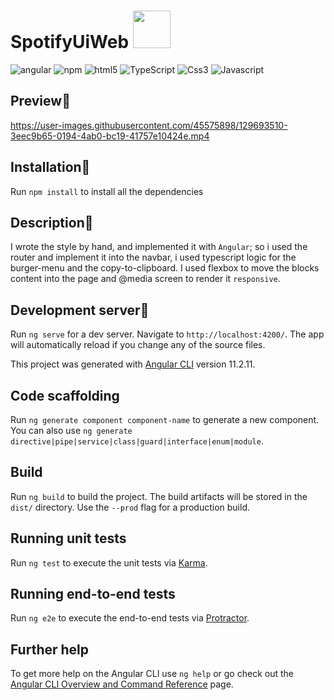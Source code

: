 # SpotifyUiWeb <img src="https://user-images.githubusercontent.com/45575898/129688120-94695d10-9a17-4833-8b73-c9d45331a7c4.png" width="60" height="60" />


  <img alt="angular" src="https://img.shields.io/badge/-Angular-DD0031?style=flat-square&logo=angular&logoColor=white" /> <img alt="npm" src="https://img.shields.io/badge/-NPM-CB3837?style=flat-square&logo=npm&logoColor=white" />
  <img alt="html5" src="https://img.shields.io/badge/-HTML5-E34F26?style=flat-square&logo=html5&logoColor=white" />
  <img alt="TypeScript" src="https://img.shields.io/badge/-TypeScript-007ACC?style=flat-square&logo=typescript&logoColor=white" />
  <img alt="Css3" src="https://img.shields.io/badge/-CSS3-00FF00?style=flat-square&logo=css3&logoColor=brown" />
  <img alt="Javascript" src="https://img.shields.io/badge/-Javascript-ADD8E6?style=flat-square&logo=javascript&logoColor=black" />

## Preview📌

https://user-images.githubusercontent.com/45575898/129693510-3eec9b65-0194-4ab0-bc19-41757e10424e.mp4


## Installation📌
Run `npm install` to install all the dependencies

## Description📌
I wrote the style by hand, and implemented it with `Angular`; so i used the router and implement it into the navbar, i used typescript logic for the burger-menu and the copy-to-clipboard.
I used flexbox to move the blocks content into the page and @media screen to render it `responsive`.

## Development server📌

Run `ng serve` for a dev server. Navigate to `http://localhost:4200/`. The app will automatically reload if you change any of the source files.

This project was generated with [Angular CLI](https://github.com/angular/angular-cli) version 11.2.11.

## Code scaffolding

Run `ng generate component component-name` to generate a new component. You can also use `ng generate directive|pipe|service|class|guard|interface|enum|module`.

## Build

Run `ng build` to build the project. The build artifacts will be stored in the `dist/` directory. Use the `--prod` flag for a production build.

## Running unit tests

Run `ng test` to execute the unit tests via [Karma](https://karma-runner.github.io).

## Running end-to-end tests

Run `ng e2e` to execute the end-to-end tests via [Protractor](http://www.protractortest.org/).

## Further help

To get more help on the Angular CLI use `ng help` or go check out the [Angular CLI Overview and Command Reference](https://angular.io/cli) page.
